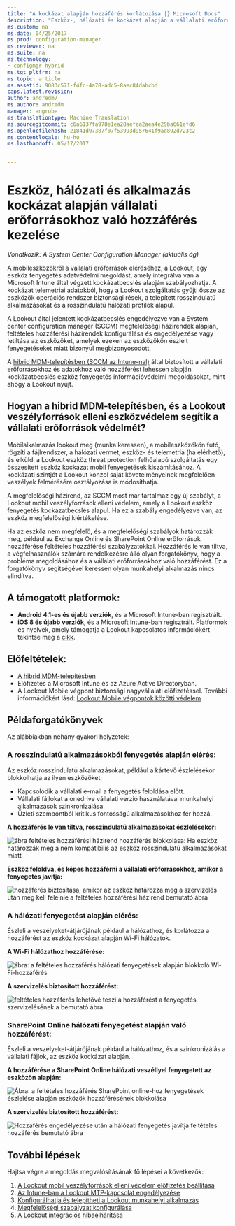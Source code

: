 ```yaml
---
title: "A kockázat alapján hozzáférés korlátozása |} Microsoft Docs"
description: "Eszköz-, hálózati és kockázat alapján a vállalati erőforrásokhoz való hozzáférés korlátozása."
ms.custom: na
ms.date: 04/25/2017
ms.prod: configuration-manager
ms.reviewer: na
ms.suite: na
ms.technology:
- configmgr-hybrid
ms.tgt_pltfrm: na
ms.topic: article
ms.assetid: 9083c571-f4fc-4a78-adc5-8aec84dabcbd
caps.latest.revision: 
author: andredm7
ms.author: andredm
manager: angrobe
ms.translationtype: Machine Translation
ms.sourcegitcommit: c6a6137fa978e1ea28aefea2aea4e29ba661efd6
ms.openlocfilehash: 21841d97387f07f53993d957641f9ad892d723c2
ms.contentlocale: hu-hu
ms.lasthandoff: 05/17/2017


---
```

# <a name="manage-access-to-company-resource-based-on-device-network-and-application-risk"></a>Eszköz, hálózati és alkalmazás kockázat alapján vállalati erőforrásokhoz való hozzáférés kezelése

*Vonatkozik: A System Center Configuration Manager (aktuális ág)*

A mobileszközökről a vállalati erőforrások eléréséhez, a Lookout, egy eszköz fenyegetés adatvédelmi megoldást, amely integrálva van a Microsoft Intune által végzett kockázatbecslés alapján szabályozhatja. A kockázat telemetriai adatokból, hogy a Lookout szolgáltatás gyűjti össze az eszközök operációs rendszer biztonsági rések, a telepített rosszindulatú alkalmazásokat és a rosszindulatú hálózati profilok alapul. 

A Lookout által jelentett kockázatbecslés engedélyezve van a System center configuration manager (SCCM) megfelelőségi házirendek alapján, feltételes hozzáférési házirendek konfigurálása és engedélyezése vagy letiltása az eszközöket, amelyek ezeken az eszközökön észlelt fenyegetéseket miatt bizonyul megbizonyosodott.

A [hibrid MDM-telepítésben (SCCM az Intune-nal)](https://docs.microsoft.com/sccm/mdm/understand/choose-between-standalone-intune-and-hybrid-mobile-device-management) által biztosított a vállalati erőforrásokhoz és adatokhoz való hozzáférést lehessen alapján kockázatbecslés eszköz fenyegetés információvédelmi megoldásokat, mint ahogy a Lookout nyújt.

## <a name="how-do-the-hybrid-mdm-deployment-and-lookout-device-threat-protection-help-protect-company-resources"></a>Hogyan a hibrid MDM-telepítésben, és a Lookout veszélyforrások elleni eszközvédelem segítik a vállalati erőforrások védelmét?
Mobilalkalmazás lookout meg (munka keressen), a mobileszközökön futó, rögzíti a fájlrendszer, a hálózati vermet, eszköz- és telemetria (ha elérhető), és elküldi a Lookout eszköz threat protection felhőalapú szolgáltatás egy összesített eszköz kockázat mobil fenyegetések kiszámításához. A kockázati szintjét a Lookout konzol saját követelményeinek megfelelően veszélyek felmérésére osztályozása is módosíthatja.  

A megfelelőségi házirend, az SCCM most már tartalmaz egy új szabályt, a Lookout mobil veszélyforrások elleni védelem, amely a Lookout eszköz fenyegetés kockázatbecslés alapul. Ha ez a szabály engedélyezve van, az eszköz megfelelőségi kiértékelése.

Ha az eszköz nem megfelelő, és a megfelelőségi szabályok határozzák meg, például az Exchange Online és SharePoint Online erőforrások hozzáférése feltételes hozzáférési szabályzatokkal. Hozzáférés le van tiltva, a végfelhasználók számára rendelkezésre álló olyan forgatókönyv, hogy a probléma megoldásához és a vállalati erőforrásokhoz való hozzáférést. Ez a forgatókönyv segítségével keressen olyan munkahelyi alkalmazás nincs elindítva.

## <a name="supported-platforms"></a>A támogatott platformok:
* **Android 4.1-es és újabb verziók**, és a Microsoft Intune-ban regisztrált.
* **iOS 8 és újabb verziók**, és a Microsoft Intune-ban regisztrált.
Platformok és nyelvek, amely támogatja a Lookout kapcsolatos információkért tekintse meg a [cikk](https://personal.support.lookout.com/hc/en-us/articles/114094140253).

## <a name="prerequisites"></a>Előfeltételek:
* [A hibrid MDM-telepítésben](https://docs.microsoft.com/sccm/mdm/understand/choose-between-standalone-intune-and-hybrid-mobile-device-management)
* Előfizetés a Microsoft Intune és az Azure Active Directoryban.
* A Lookout Mobile végpont biztonsági nagyvállalati előfizetéssel.  További információkért lásd: [Lookout Mobile végpontok közötti védelem](https://www.lookout.com/products/mobile-endpoint-security)

## <a name="example-scenarios"></a>Példaforgatókönyvek
Az alábbiakban néhány gyakori helyzetek:
### <a name="control-access-based-on-threat-from-malicious-apps"></a>A rosszindulatú alkalmazásokból fenyegetés alapján elérés:
Az eszköz rosszindulatú alkalmazásokat, például a kártevő észlelésekor blokkolhatja az ilyen eszközöket:
* Kapcsolódik a vállalati e-mail a fenyegetés feloldása előtt.
* Vállalati fájlokat a onedrive vállalati verzió használatával munkahelyi alkalmazások szinkronizálása.
* Üzleti szempontból kritikus fontosságú alkalmazásokhoz fér hozzá.

**A hozzáférés le van tiltva, rosszindulatú alkalmazásokat észlelésekor:**

![ábra feltételes hozzáférési házirend hozzáférés blokkolása: Ha eszköz határozzák meg a nem kompatibilis az eszköz rosszindulatú alkalmazásokat miatt](media/config-mgr-maliciousapps_blocked.png)

**Eszköz feloldva, és képes hozzáférni a vállalati erőforrásokhoz, amikor a fenyegetés javítja:**

![hozzáférés biztosítása, amikor az eszköz határozza meg a szervizelés után meg kell felelnie a feltételes hozzáférési házirend bemutató ábra](media/config-mgr-maliciousapps-unblocked.png)
### <a name="control-access-based-on-threat-to-network"></a>A hálózati fenyegetést alapján elérés:
Észleli a veszélyeket-átjárójának például a hálózathoz, és korlátozza a hozzáférést az eszköz kockázat alapján Wi-Fi hálózatok.

**A Wi-Fi hálózathoz hozzáférése:**

![ábra: a feltételes hozzáférés hálózati fenyegetések alapján blokkoló Wi-Fi-hozzáférés](media/config-mgr-network-wifi-blocked.png)

**A szervizelés biztosított hozzáférést:**

![feltételes hozzáférés lehetővé teszi a hozzáférést a fenyegetés szervizelésének a bemutató ábra](media/config-mgr-network-wifi-unblocked.png)
### <a name="control-access-to-sharepoint-online-based-on-threat-to-network"></a>SharePoint Online hálózati fenyegetést alapján való hozzáférést:

Észleli a veszélyeket-átjárójának például a hálózathoz, és a szinkronizálás a vállalati fájlok, az eszköz kockázat alapján.

**A hozzáférése a SharePoint Online hálózati veszéllyel fenyegetett az eszközön alapján:**

![Ábra: a feltételes hozzáférés SharePoint online-hoz fenyegetések észlelése alapján eszközök hozzáférésének blokkolása](media/config-mgr-network-spo-blocked.png)


**A szervizelés biztosított hozzáférést:**

![Hozzáférés engedélyezése után a hálózati fenyegetés javítja feltételes hozzáférés bemutató ábra](media/config-mgr-network-spo-unblocked.png)

## <a name="next-steps"></a>További lépések
Hajtsa végre a megoldás megvalósításának fő lépései a következők:
1.    [A Lookout mobil veszélyforrások elleni védelem előfizetés beállítása](set-up-your-subscription-with-lookout.md)
2.    [Az Intune-ban a Lookout MTP-kapcsolat engedélyezése](enable-lookout-connection-in-intune.md)
3.  [Konfigurálhatja és telepítheti a Lookout munkahelyi alkalmazás](configure-and-deploy-lookout-for-work-apps.md)
4.    [Megfelelőségi szabályzat konfigurálása](enable-device-threat-protection-rule-compliance-policy.md)
5.    [A Lookout integrációs hibaelhárítása](troubleshoot-lookout-integration.md)

